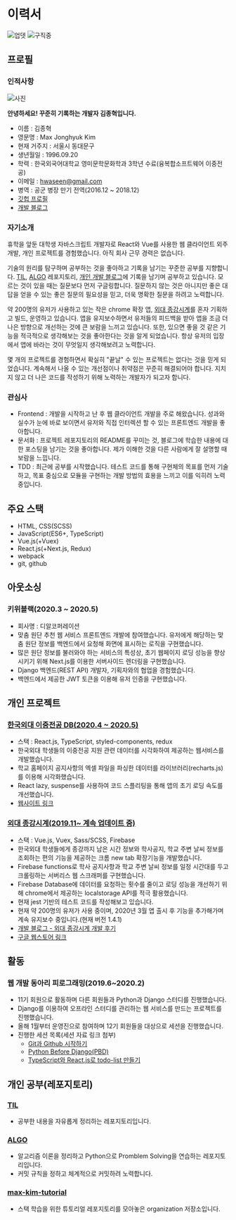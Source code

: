 # 이력서

![업뎃](https://img.shields.io/github/last-commit/MaxKim-J/RESUME?color=blue&label=updated&style=flat-square) ![구직중](https://img.shields.io/badge/currently-unemployed-orange?style=flat-square)

## 프로필

### 인적사항

![사진](https://maxkim-j.github.io/assets/img/52434807.jpeg)  

**안녕하세요! 꾸준히 기록하는 개발자 김종혁입니다.**

- 이름 : 김종혁
- 영문명 : Max Jonghyuk Kim
- 현재 거주지 : 서울시 동대문구
- 생년월일 : 1996.09.20
- 학력 : 한국외국어대학교 영미문학문화학과 3학년 수료(융복합소프트웨어 이중전공)
- 이메일 : hwaseen@gmail.com
- 병역 : 공군 병장 만기 전역(2016.12 ~ 2018.12)
- [깃헙 프로필](https://github.com/MaxKim-J)
- [개발 블로그](https://maxkim-j.github.io/)

### 자기소개

휴학을 앞둔 대학생 자바스크립트 개발자로 React와 Vue를 사용한 웹 클라이언트 외주 개발, 개인 프로젝트를 경험했습니다. 아직 회사 근무 경력은 없습니다.

기술의 원리를 탐구하며 공부하는 것을 좋아하고 기록을 남기는 꾸준한 공부를 지향합니다. [TIL](https://github.com/MaxKim-J/TIL), [ALGO](https://github.com/MaxKim-J/Algo) 레포지토리, [개인 개발 블로그](https://maxkim-j.github.io/)에 기록을 남기며 공부하고 있습니다. 모르는 것이 있을 때는 질문보다 먼저 구글링합니다. 질문하지 않는 것은 아니지만 좋은 대답을 얻을 수 있는 좋은 질문의 필요성을 믿고, 더욱 명확한 질문을 하려고 노력합니다. 

약 200명의 유저가 사용하고 있는 작은 chrome 확장 앱, [외대 종강시계](https://chrome.google.com/webstore/detail/%EC%99%B8%EB%8C%80-%EC%A2%85%EA%B0%95%EC%8B%9C%EA%B3%84/jadlpknbgnmmelikpcaogikohieafaem?hl=ko)를 혼자 기획하고 빌드, 운영하고 있습니다. 앱을 유지보수하면서 유저들의 피드백을 받아 앱을 조금 더 나은 방향으로 개선하는 것에 큰 보람을 느끼고 있습니다. 또한, 있으면 좋을 것 같은 기능을 적극적으로 생각해보는 것을 좋아한다는 것을 알게 되었습니다. 항상 유저의 입장에서 앱에 바라는 것이 무엇일지 생각해보려고 노력합니다.

몇 개의 프로젝트를 경험하면서 확실히 "끝날" 수 있는 프로젝트는 없다는 것을 믿게 되었습니다. 계속해서 나올 수 있는 개선점이나 취약점은 꾸준히 해결되어야 합니다. 지치지 않고 더 나은 코드를 작성하기 위해 노력하는 개발자가 되고자 합니다.

### 관심사

- Frontend : 개발을 시작하고 난 후 웹 클라이언트 개발을 주로 해왔습니다. 성과와 실수가 눈에 바로 보이면서 유저와 직접 인터렉션 할 수 있는 프론트엔드 개발을 좋아합니다.
- 문서화 : 프로젝트 레포지토리의 README를 꾸미는 것, 블로그에 학습한 내용에 대한 포스팅을 남기는 것을 좋아합니다. 제가 이해한 것을 다른 사람에게 잘 설명할 때 보람을 느낍니다.
- TDD : 최근에 공부를 시작했습니다. 테스트 코드를 통해 구현체의 목표를 먼저 기술하고, 목표 중심으로 모듈을 구현하는 개발 방법의 효용을 느끼고 이를 익히려 노력중입니다.

## 주요 스택

- HTML, CSS(SCSS)
- JavaScript(ES6+, TypeScript)
- Vue.js(+Vuex)
- React.js(+Next.js, Redux)
- webpack
- git, github

## 아웃소싱

### 키위블랙(2020.3 ~ 2020.5)

- 회사명 : 디알코퍼레이션
- 맞춤 원단 추천 웹 서비스 프론트엔드 개발에 참여했습니다. 유저에게 해당하는 맞춤 원단 정보를 백엔드에서 요청해 화면에 표시하는 로직을 구현했습니다. 
- 많은 원단 정보를 불러와야 하는 서비스의 특성상, 초기 웹페이지 로딩 성능을 향상시키기 위해 Next.js를 이용한 서버사이드 렌더링을 구현했습니다.
- Django 백엔드(REST API) 개발자, 기획자와의 협업을 경험했습니다.
- 백엔드에서 제공한 JWT 토큰을 이용해 유저 인증을 구현했습니다.

## 개인 프로젝트

### [한국외대 이중전공 DB(2020.4 ~ 2020.5)](https://github.com/MaxKim-J/HUFS-Second-Major-Visualize)

- 스택 : React.js, TypeScript, styled-components, redux
- 한국외대 학생들의 이중전공 지원 관련 데이터를 시각화하여 제공하는 웹서비스를 개발했습니다.
- 학교 홈페이지 공지사항의 엑셀 파일을 파싱한 데이터를 라이브러리(recharts.js) 를 이용해 시각화했습니다. 
- React lazy, suspense를 사용하여 코드 스플리팅을 통해 앱의 초기 로딩 속도를 개선했습니다.
- [웹사이트 링크](https://maxkim-j.github.io/HUFS-Second-Major-Visualize/)

### [외대 종강시계(2019.11~ 계속 업데이트 중)](https://github.com/MaxKim-J/HUFS-Semester-Clock-Extension)

- 스택 : Vue.js, Vuex, Sass/SCSS, Firebase
- 한국외대 학생들에게 종강까지 남은 시간 정보와 학사공지, 학교 주변 날씨 정보를 조회하는 편의 기능을 제공하는 크롬 new tab 확장기능을 개발했습니다.
- Firebase functions로 학사 공지사항과 학교 주변 날씨 정보를 일정 시간대를 두고 크롤링하는 서버리스 웹 스크래퍼를 구현했습니다.
- Firebase Database에 데이터를 요청하는 횟수를 줄이고 로딩 성능을 개선하기 위해 chrome에서 제공하는 localstorage API를 적극 활용했습니다. 
- 현재 jest 기반의 테스트 코드를 작성해보고 있습니다.
- 현재 약 200명의 유저가 사용 중이며, 2020년 3월 앱 출시 후 기능을 추가해가며 계속 유지보수 중입니다.(현재 버전 1.4.1)
- [개발 블로그 - 외대 종강시계 개발 후기](https://maxkim-j.github.io/posts/hufs-semester-clock)
- [구글 웹스토어 링크](https://chrome.google.com/webstore/detail/%EC%99%B8%EB%8C%80-%EC%A2%85%EA%B0%95%EC%8B%9C%EA%B3%84/jadlpknbgnmmelikpcaogikohieafaem?hl=ko)

## 활동

### 웹 개발 동아리 피로그래밍(2019.6~2020.2)

- 11기 회원으로 활동하며 다른 회원들과 Python과 Django 스터디를 진행했습니다.
- Django를 이용하여 오프라인 스터디를 관리하는 웹 서비스를 만드는 프로젝트를 진행했습니다.
- 올해 1월부터 운영진으로 참여하며 12기 회원들을 대상으로 세션을 진행했습니다.
- 진행한 세션 목록(세션 자료 링크 첨부)
    - [Git과 Github 시작하기](https://maxkim-j.github.io/posts/git-start)
    - [Python Before Django(PBD)](https://colab.research.google.com/drive/1_xQfvy0w4Z3ogbbaO26V4hHrVEuWU2s1?usp=sharing)
    - [TypeScript와 React.js로 todo-list 만들기](https://www.notion.so/projectmaxkim/React-Essentials-4d320483511149bca7d216f621e81ec9) 

## 개인 공부(레포지토리)

### [TIL](https://github.com/MaxKim-J/TIL)

- 공부한 내용을 자유롭게 정리하는 레포지토리입니다.

### [ALGO](https://github.com/MaxKim-J/Algo)

- 알고리즘 이론을 정리하고 Python으로 Promblem Solving을 연습하는 레포지토리입니다.
- 커밋 규칙을 정하고 체계적으로 커밋하려 노력합니다.

### [max-kim-tutorial](https://github.com/max-kim-tutorial)

- 스택 학습을 위한 튜토리얼 레포지토리를 모아놓은 organization 저장소입니다.